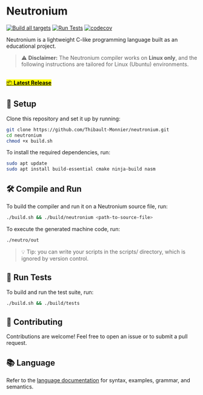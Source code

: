 # Neutronium

[![Build all targets](https://github.com/Thibault-Monnier/neutronium/actions/workflows/build.yml/badge.svg)](https://github.com/Thibault-Monnier/neutronium/actions/workflows/build.yml) [![Run Tests](https://github.com/Thibault-Monnier/neutronium/actions/workflows/test.yml/badge.svg)](https://github.com/Thibault-Monnier/neutronium/actions/workflows/test.yml) [![codecov](https://codecov.io/gh/Thibault-Monnier/neutronium/graph/badge.svg?token=VAEY97VTE3)](https://codecov.io/gh/Thibault-Monnier/neutronium)

Neutronium is a lightweight C-like programming language built as an educational project.

> ⚠️ **Disclaimer:** The Neutronium compiler works on **Linux only**, and the following instructions are tailored for
> Linux (Ubuntu) environments.

<p>
  <br>
  <a href="https://github.com/Thibault-Monnier/neutronium/releases/latest">
    <mark>📦 <strong>Latest Release</strong></mark>
  </a>
</p>

## 🚀 Setup

Clone this repository and set it up by running:

```bash
git clone https://github.com/Thibault-Monnier/neutronium.git
cd neutronium
chmod +x build.sh
```

To install the required dependencies, run:

```bash
sudo apt update
sudo apt install build-essential cmake ninja-build nasm
````

## 🛠️ Compile and Run

To build the compiler and run it on a Neutronium source file, run:

```bash
./build.sh && ./build/neutronium <path-to-source-file>
```

To execute the generated machine code, run:

```bash
./neutro/out
```

> 💡 Tip: you can write your scripts in the scripts/ directory, which is ignored by version control.

## 🧪 Run Tests

To build and run the test suite, run:

```bash
./build.sh && ./build/tests
```

## 🤝 Contributing

Contributions are welcome! Feel free to open an issue or to submit a pull request.

## 📚 Language

Refer to the [language documentation](docs/language.md) for syntax, examples, grammar, and semantics.

